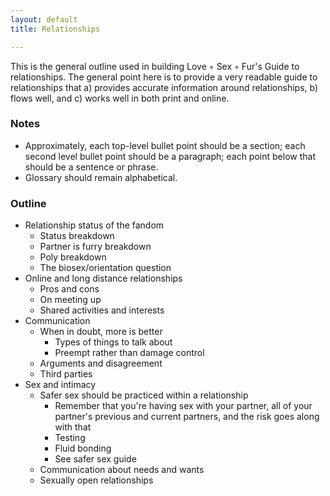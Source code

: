 ```yaml
---
layout: default
title: Relationships

---
```


This is the general outline used in building Love ◦ Sex ◦ Fur's Guide to
relationships.  The general point here is to provide a very readable guide to
relationships that a) provides accurate information around relationships, b)
flows well, and c) works well in both print and online.

### Notes
* Approximately, each top-level bullet point should be  a section; each second
  level bullet point should be a paragraph; each point below that should be a
  sentence or phrase.
* Glossary should remain alphabetical.

### Outline
* Relationship status of the fandom
  * Status breakdown
  * Partner is furry breakdown
  * Poly breakdown
  * The biosex/orientation question
* Online and long distance relationships
  * Pros and cons
  * On meeting up
  * Shared activities and interests
* Communication
  * When in doubt, more is better
    * Types of things to talk about
    * Preempt rather than damage control
  * Arguments and disagreement
  * Third parties
* Sex and intimacy
  * Safer sex should be practiced within a relationship
    * Remember that you're having sex with your partner, all of your partner's
      previous and current partners, and the risk goes along with that
    * Testing
    * Fluid bonding
    * See safer sex guide
  * Communication about needs and wants
  * Sexually open relationships
